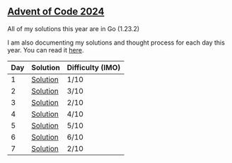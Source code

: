 ## [Advent of Code 2024](https://adventofcode.com/2024)

All of my solutions this year are in Go (1.23.2)

I am also documenting my solutions and thought process for each day this year. You can read it [here](https://kyle.so/writing/aoc-2024).

| Day | Solution                  | Difficulty (IMO) |
| --- | ------------------------- | ---------------- |
| 1   | [Solution](day-1/main.go) | 1/10             |
| 2   | [Solution](day-2/main.go) | 3/10             |
| 3   | [Solution](day-3/main.go) | 2/10             |
| 4   | [Solution](day-4/main.go) | 4/10             |
| 5   | [Solution](day-5/main.go) | 5/10             |
| 6   | [Solution](day-6/main.go) | 6/10             |
| 7   | [Solution](day-7/main.go) | 2/10             |
